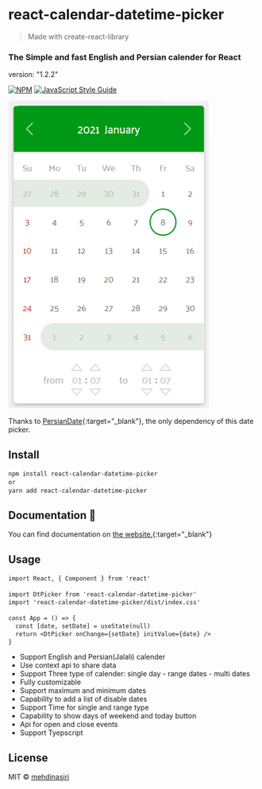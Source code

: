 # react-calendar-datetime-picker

> Made with create-react-library

### The Simple and fast English and Persian calender for React

version: "1.2.2"

[![NPM](https://img.shields.io/npm/v/react-calendar-datetime-picker.svg)](https://www.npmjs.com/package/react-calendar-datetime-picker) [![JavaScript Style Guide](https://img.shields.io/badge/code_style-standard-brightgreen.svg)](https://standardjs.com)

![alt text](./website/public/image/react-datetime-picker.jpg?raw=true)

Thanks to [PersianDate](https://github.com/babakhani/PersianDate){:target="\_blank"}, the only dependency of this date picker.

## Install

```bash
npm install react-calendar-datetime-picker
or
yarn add react-calendar-datetime-picker

```

## Documentation 📄

You can find documentation on [the website.](https://mmehdinasiri.github.io/react-datetime-picker/){:target="\_blank"}

## Usage

```tsx
import React, { Component } from 'react'

import DtPicker from 'react-calendar-datetime-picker'
import 'react-calendar-datetime-picker/dist/index.css'

const App = () => {
  const [date, setDate] = useState(null)
  return <DtPicker onChange={setDate} initValue={date} />
}
```

- Support English and Persian(Jalali) calender
- Use context api to share data
- Support Three type of calender: single day - range dates - multi dates
- Fully customizable
- Support maximum and minimum dates
- Capability to add a list of disable dates
- Support Time for single and range type
- Capability to show days of weekend and today button
- Api for open and close events
- Support Tyepscript

## License

MIT © [mehdinasiri](https://github.com/mehdinasiri)
